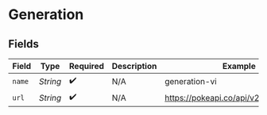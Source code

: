 # Generation


## Fields

| Field                                   | Type                                    | Required                                | Description                             | Example                                 |
| --------------------------------------- | --------------------------------------- | --------------------------------------- | --------------------------------------- | --------------------------------------- |
| `name`                                  | *String*                                | :heavy_check_mark:                      | N/A                                     | generation-vi                           |
| `url`                                   | *String*                                | :heavy_check_mark:                      | N/A                                     | https://pokeapi.co/api/v2/generation/6/ |